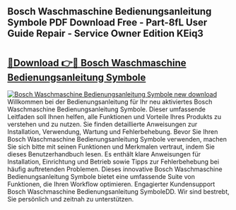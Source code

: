 ## Bosch Waschmaschine Bedienungsanleitung Symbole PDF Download Free - Part-8fL User Guide Repair - Service Owner Edition KEiq3

# <h2><a href="http://df3z368.blite.top/?on=Bosch+Waschmaschine+Bedienungsanleitung+Symbole">🔗Download 👉🔴 Bosch Waschmaschine Bedienungsanleitung Symbole</a></h2>

[![Bosch Waschmaschine Bedienungsanleitung Symbole new download](https://i.imgur.com/lujVjoI.png)](http://df3z368.blite.top/?on=Bosch+Waschmaschine+Bedienungsanleitung+Symbole)
Willkommen bei der Bedienungsanleitung für Ihr neu aktiviertes Bosch Waschmaschine Bedienungsanleitung Symbole. Dieser umfassende Leitfaden soll Ihnen helfen, alle Funktionen und Vorteile Ihres Produkts zu verstehen und zu nutzen. Sie finden detaillierte Anweisungen zur Installation, Verwendung, Wartung und Fehlerbehebung. Bevor Sie Ihren Bosch Waschmaschine Bedienungsanleitung Symbole verwenden, machen Sie sich bitte mit seinen Funktionen und Merkmalen vertraut, indem Sie dieses Benutzerhandbuch lesen. Es enthält klare Anweisungen für Installation, Einrichtung und Betrieb sowie Tipps zur Fehlerbehebung bei häufig auftretenden Problemen. Dieses innovative Bosch Waschmaschine Bedienungsanleitung Symbole bietet eine umfassende Suite von Funktionen, die Ihren Workflow optimieren. Engagierter Kundensupport Bosch Waschmaschine Bedienungsanleitung SymboleDD. Wir sind bestrebt, Sie persönlich und zeitnah zu unterstützen.
